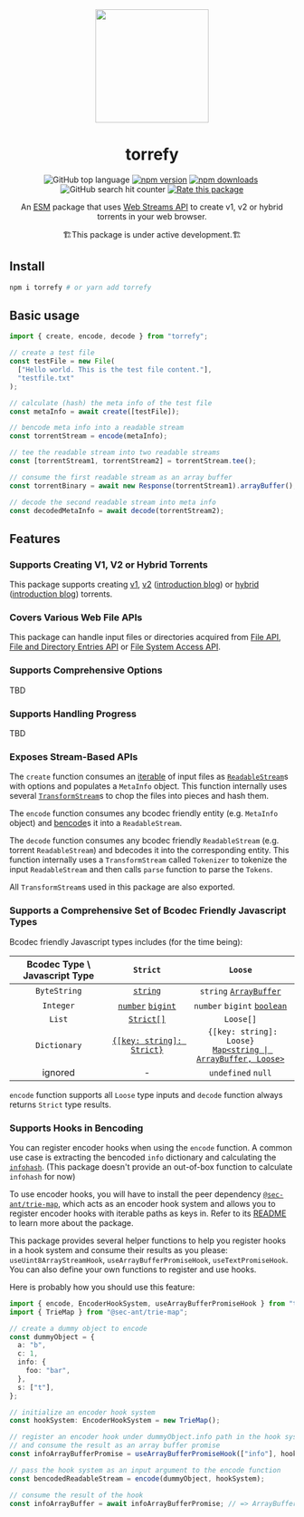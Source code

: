 <div align="center">
<img width="200" src="https://user-images.githubusercontent.com/10386119/202842623-06e8ca3f-5761-41ed-9a8a-3a617b4e33a5.svg">
  <h1>torrefy</h1>
  <p>
    <img src="https://img.shields.io/github/languages/top/Sec-ant/torrefy" alt="GitHub top language"> <a href="https://www.npmjs.com/package/torrefy"><img src="https://img.shields.io/npm/v/torrefy" alt="npm version"></a> <a href="https://www.npmjs.com/package/torrefy"><img src="https://img.shields.io/npm/dm/torrefy" alt="npm downloads"></a> <a href="https://www.jsdelivr.com/package/npm/torrefy"><img src="https://data.jsdelivr.com/v1/package/npm/torrefy/badge?style=rounded" alt=""></a> <img src="https://img.shields.io/github/search/Sec-ant/torrefy/goto" alt="GitHub search hit counter"> <a href="https://openbase.com/js/torrefy?utm_source=embedded&amp;utm_medium=badge&amp;utm_campaign=rate-badge"><img src="https://badges.openbase.com/js/rating/torrefy.svg?token=UY9uJPeXa2wpaK3OZLFien356kfd00deRlZejfs6B6g=" alt="Rate this package"></a>
  </p>
  <p>
    An <a href="https://developer.mozilla.org/docs/Web/JavaScript/Guide/Modules">ESM</a> package that uses <a href="https://developer.mozilla.org/docs/Web/API/Streams_API">Web Streams API</a> to create v1, v2 or hybrid torrents in your web browser.
  </p>
  <p>
    🏗This package is under active development.🏗
  </p>
</div>

## Install

```bash
npm i torrefy # or yarn add torrefy
```

## Basic usage

```ts
import { create, encode, decode } from "torrefy";

// create a test file
const testFile = new File(
  ["Hello world. This is the test file content."],
  "testfile.txt"
);

// calculate (hash) the meta info of the test file
const metaInfo = await create([testFile]);

// bencode meta info into a readable stream
const torrentStream = encode(metaInfo);

// tee the readable stream into two readable streams
const [torrentStream1, torrentStream2] = torrentStream.tee();

// consume the first readable stream as an array buffer
const torrentBinary = await new Response(torrentStream1).arrayBuffer();

// decode the second readable stream into meta info
const decodedMetaInfo = await decode(torrentStream2);
```

## Features

### Supports Creating V1, V2 or Hybrid Torrents

This package supports creating [v1](http://bittorrent.org/beps/bep_0003.html), [v2](https://www.bittorrent.org/beps/bep_0052.html) ([introduction blog](https://blog.libtorrent.org/2020/09/bittorrent-v2/)) or [hybrid](https://www.bittorrent.org/beps/bep_0052.html#upgrade-path) ([introduction blog](https://blog.libtorrent.org/2020/09/bittorrent-v2/#:~:text=for%20backwards%20compatibility.-,backwards%20compatibility,-All%20new%20features)) torrents.

### Covers Various Web File APIs

This package can handle input files or directories acquired from [File API](https://developer.mozilla.org/docs/Web/API/File), [File and Directory Entries API](https://developer.mozilla.org/docs/Web/API/File_and_Directory_Entries_API) or [File System Access API](https://developer.mozilla.org/docs/Web/API/File_System_Access_API).

### Supports Comprehensive Options

TBD

### Supports Handling Progress

TBD

### Exposes Stream-Based APIs

The `create` function consumes an [iterable](https://developer.mozilla.org/docs/Web/JavaScript/Reference/Iteration_protocols#the_iterable_protocol) of input files as [`ReadableStream`](https://developer.mozilla.org/docs/Web/API/ReadableStream)s with options and populates a `MetaInfo` object. This function internally uses several [`TransformStream`](https://developer.mozilla.org/docs/Web/API/TransformStream)s to chop the files into pieces and hash them.

The `encode` function consumes any bcodec friendly entity (e.g. `MetaInfo` object) and [bencode](http://bittorrent.org/beps/bep_0003.html#bencoding)s it into a `ReadableStream`.

The `decode` function consumes any bcodec friendly `ReadableStream` (e.g. torrent `ReadableStream`) and bdecodes it into the corresponding entity. This function internally uses a `TransformStream` called `Tokenizer` to tokenize the input `ReadableStream` and then calls `parse` function to parse the `Tokens`.

All `TransformStream`s used in this package are also exported.

### Supports a Comprehensive Set of Bcodec Friendly Javascript Types

Bcodec friendly Javascript types includes (for the time being):

| Bcodec Type \ Javascript Type |                                                           `Strict`                                                            |                                                                        `Loose`                                                                        |
| :---------------------------: | :---------------------------------------------------------------------------------------------------------------------------: | :---------------------------------------------------------------------------------------------------------------------------------------------------: |
|         `ByteString`          |                                [`string`](https://developer.mozilla.org/docs/Glossary/String)                                 |                   `string` [`ArrayBuffer`](https://developer.mozilla.org/docs/Web/JavaScript/Reference/Global_Objects/ArrayBuffer)                    |
|           `Integer`           | [`number`](https://developer.mozilla.org/docs/Glossary/Number) [`bigint`](https://developer.mozilla.org/docs/Glossary/BigInt) |                                  `number` `bigint` [`boolean`](https://developer.mozilla.org/docs/Glossary/Boolean)                                   |
|            `List`             |                [`Strict[]`](https://developer.mozilla.org/docs/Web/JavaScript/Reference/Global_Objects/Array)                 |                                                                       `Loose[]`                                                                       |
|         `Dictionary`          |        [`{[key: string]: Strict}`](https://developer.mozilla.org/docs/Web/JavaScript/Reference/Global_Objects/Object)         | ` {[key: string]: Loose}` <br/> [`Map<string \| ArrayBuffer, Loose>`](https://developer.mozilla.org/docs/Web/JavaScript/Reference/Global_Objects/Map) |
|            ignored            |                                                               -                                                               |                                                                  `undefined` `null`                                                                   |

`encode` function supports all `Loose` type inputs and `decode` function always returns `Strict` type results.

### Supports Hooks in Bencoding

You can register encoder hooks when using the `encode` function. A common use case is extracting the bencoded `info` dictionary and calculating the [`infohash`](http://bittorrent.org/beps/bep_0052.html#infohash). (This package doesn't provide an out-of-box function to calculate `infohash` for now)

To use encoder hooks, you will have to install the peer dependency [`@sec-ant/trie-map`](https://www.npmjs.com/package/@sec-ant/trie-map), which acts as an encoder hook system and allows you to register encoder hooks with iterable paths as keys in. Refer to its [README](https://github.com/Sec-ant/trie-map) to learn more about the package.

This package provides several helper functions to help you register hooks in a hook system and consume their results as you please: `useUint8ArrayStreamHook`, `useArrayBufferPromiseHook`, `useTextPromiseHook`. You can also define your own functions to register and use hooks.

Here is probably how you should use this feature:

```ts
import { encode, EncoderHookSystem, useArrayBufferPromiseHook } from "torrefy";
import { TrieMap } from "@sec-ant/trie-map";

// create a dummy object to encode
const dummyObject = {
  a: "b",
  c: 1,
  info: {
    foo: "bar",
  },
  s: ["t"],
};

// initialize an encoder hook system
const hookSystem: EncoderHookSystem = new TrieMap();

// register an encoder hook under dummyObject.info path in the hook system
// and consume the result as an array buffer promise
const infoArrayBufferPromise = useArrayBufferPromiseHook(["info"], hookSystem);

// pass the hook system as an input argument to the encode function
const bencodedReadableStream = encode(dummyObject, hookSystem);

// consume the result of the hook
const infoArrayBuffer = await infoArrayBufferPromise; // => ArrayBuffer(12)
```
